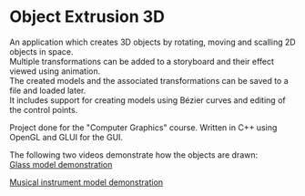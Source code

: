 Object Extrusion 3D
===================

An application which creates 3D objects by rotating, moving and scalling 2D objects in space.  
Multiple transformations can be added to a storyboard and their effect viewed using animation.  
The created models and the associated transformations can be saved to a file and loaded later.  
It includes support for creating models using Bézier curves and editing of the control points.

Project done for the "Computer Graphics" course.
Written in C++ using OpenGL and GLUI for the GUI.

The following two videos demonstrate how the objects are drawn:  
[Glass model demonstration](http://youtu.be/X7BrC3BPPSU)  

[Musical instrument model demonstration](http://youtu.be/Ndq8IkrdHyU)
